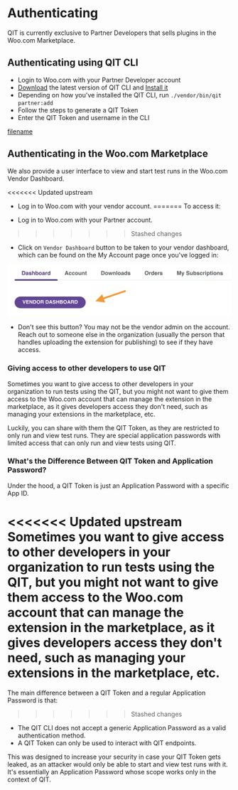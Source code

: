 # Authenticating

QIT is currently exclusive to Partner Developers that sells plugins in the Woo.com Marketplace.

## Authenticating using QIT CLI

- Login to Woo.com with your Partner Developer account
- [Download](https://github.com/woocommerce/qit-cli/releases/latest/) the latest version of QIT CLI and [Install it](/cli/getting-started?id=installing)
- Depending on how you've installed the QIT CLI, run `./vendor/bin/qit partner:add`
- Follow the steps to generate a QIT Token
- Enter the QIT Token and username in the CLI

[filename](_media/qit-cli-auth-flow.mp4 ":include :type=video controls width=100% height=100%")

## Authenticating in the Woo.com Marketplace

We also provide a user interface to view and start test runs in the Woo.com Vendor Dashboard.

<<<<<<< Updated upstream
- Log in to Woo.com with your vendor account.
=======
To access it:

- Log in to Woo.com with your Partner account.
>>>>>>> Stashed changes
- Click on `Vendor Dashboard` button to be taken to your vendor dashboard, which can be found on the My Account page once you've logged in:

![go-to-dashboard](dashboard/_media/go-to-dashboard.png ":size=50%")

- Don't see this button? You may not be the vendor admin on the account. Reach out to someone else in the organization (usually the person that handles uploading the extension for publishing) to see if they have access.

### Giving access to other developers to use QIT

Sometimes you want to give access to other developers in your organization to run tests using the QIT, but you might not want to give them access to the Woo.com account that can manage the extension in the marketplace, as it gives developers access they don't need, such as managing your extensions in the marketplace, etc.

Luckily, you can share with them the QIT Token, as they are restricted to only run and view test runs. They are special application passwords with limited access that can only run and view tests using QIT.

### What's the Difference Between QIT Token and Application Password?

Under the hood, a QIT Token is just an Application Password with a specific App ID.

<<<<<<< Updated upstream
Sometimes you want to give access to other developers in your organization to run tests using the QIT, but you might not want to give them access to the Woo.com account that can manage the extension in the marketplace, as it gives developers access they don't need, such as managing your extensions in the marketplace, etc.
=======
The main difference between a QIT Token and a regular Application Password is that:
>>>>>>> Stashed changes

- The QIT CLI does not accept a generic Application Password as a valid authentication method.
- A QIT Token can only be used to interact with QIT endpoints.

This was designed to increase your security in case your QIT Token gets leaked, as an attacker would only be able to start and view test runs with it. It's essentially an Application Password whose scope works only in the context of QIT.